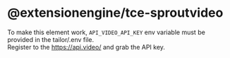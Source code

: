 # @extensionengine/tce-sproutvideo

To make this element work, `API_VIDEO_API_KEY` env variable must be provided in the tailor/.env file.\
Register to the https://api.video/ and grab the API key.
